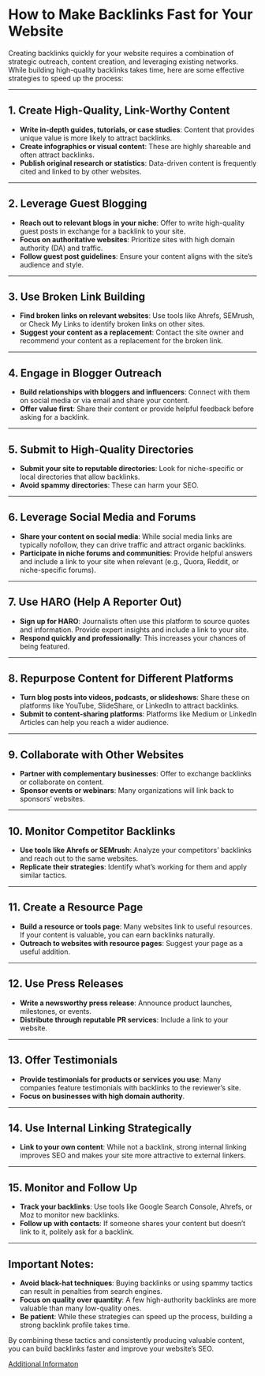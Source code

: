 # How to Make Backlinks Fast for Your Website

Creating backlinks quickly for your website requires a combination of strategic outreach, content creation, and leveraging existing networks. While building high-quality backlinks takes time, here are some effective strategies to speed up the process:

---

## 1. Create High-Quality, Link-Worthy Content
- **Write in-depth guides, tutorials, or case studies**: Content that provides unique value is more likely to attract backlinks.
- **Create infographics or visual content**: These are highly shareable and often attract backlinks.
- **Publish original research or statistics**: Data-driven content is frequently cited and linked to by other websites.

---

## 2. Leverage Guest Blogging
- **Reach out to relevant blogs in your niche**: Offer to write high-quality guest posts in exchange for a backlink to your site.
- **Focus on authoritative websites**: Prioritize sites with high domain authority (DA) and traffic.
- **Follow guest post guidelines**: Ensure your content aligns with the site’s audience and style.

---

## 3. Use Broken Link Building
- **Find broken links on relevant websites**: Use tools like Ahrefs, SEMrush, or Check My Links to identify broken links on other sites.
- **Suggest your content as a replacement**: Contact the site owner and recommend your content as a replacement for the broken link.

---

## 4. Engage in Blogger Outreach
- **Build relationships with bloggers and influencers**: Connect with them on social media or via email and share your content.
- **Offer value first**: Share their content or provide helpful feedback before asking for a backlink.

---

## 5. Submit to High-Quality Directories
- **Submit your site to reputable directories**: Look for niche-specific or local directories that allow backlinks.
- **Avoid spammy directories**: These can harm your SEO.

---

## 6. Leverage Social Media and Forums
- **Share your content on social media**: While social media links are typically nofollow, they can drive traffic and attract organic backlinks.
- **Participate in niche forums and communities**: Provide helpful answers and include a link to your site when relevant (e.g., Quora, Reddit, or niche-specific forums).

---

## 7. Use HARO (Help A Reporter Out)
- **Sign up for HARO**: Journalists often use this platform to source quotes and information. Provide expert insights and include a link to your site.
- **Respond quickly and professionally**: This increases your chances of being featured.

---

## 8. Repurpose Content for Different Platforms
- **Turn blog posts into videos, podcasts, or slideshows**: Share these on platforms like YouTube, SlideShare, or LinkedIn to attract backlinks.
- **Submit to content-sharing platforms**: Platforms like Medium or LinkedIn Articles can help you reach a wider audience.

---

## 9. Collaborate with Other Websites
- **Partner with complementary businesses**: Offer to exchange backlinks or collaborate on content.
- **Sponsor events or webinars**: Many organizations will link back to sponsors’ websites.

---

## 10. Monitor Competitor Backlinks
- **Use tools like Ahrefs or SEMrush**: Analyze your competitors’ backlinks and reach out to the same websites.
- **Replicate their strategies**: Identify what’s working for them and apply similar tactics.

---

## 11. Create a Resource Page
- **Build a resource or tools page**: Many websites link to useful resources. If your content is valuable, you can earn backlinks naturally.
- **Outreach to websites with resource pages**: Suggest your page as a useful addition.

---

## 12. Use Press Releases
- **Write a newsworthy press release**: Announce product launches, milestones, or events.
- **Distribute through reputable PR services**: Include a link to your website.

---

## 13. Offer Testimonials
- **Provide testimonials for products or services you use**: Many companies feature testimonials with backlinks to the reviewer’s site.
- **Focus on businesses with high domain authority**.

---

## 14. Use Internal Linking Strategically
- **Link to your own content**: While not a backlink, strong internal linking improves SEO and makes your site more attractive to external linkers.

---

## 15. Monitor and Follow Up
- **Track your backlinks**: Use tools like Google Search Console, Ahrefs, or Moz to monitor new backlinks.
- **Follow up with contacts**: If someone shares your content but doesn’t link to it, politely ask for a backlink.

---

## Important Notes:
- **Avoid black-hat techniques**: Buying backlinks or using spammy tactics can result in penalties from search engines.
- **Focus on quality over quantity**: A few high-authority backlinks are more valuable than many low-quality ones.
- **Be patient**: While these strategies can speed up the process, building a strong backlink profile takes time.

By combining these tactics and consistently producing valuable content, you can build backlinks faster and improve your website’s SEO.

[Additional Informaton](https://gamepodcasts.com/angry-mexicans-vs-trump)
